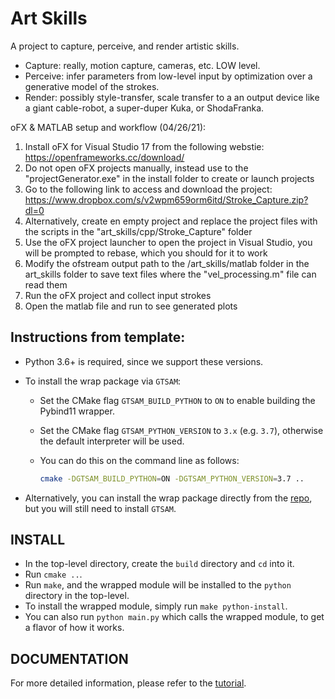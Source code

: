 # Art Skills

A project to capture, perceive, and render artistic skills.

- Capture: really, motion capture, cameras, etc. LOW level.
- Perceive: infer parameters from low-level input by optimization over a generative model of the strokes.
- Render: possibly style-transfer, scale transfer to a an output device like a giant cable-robot, a super-duper Kuka, or ShodaFranka.

oFX & MATLAB setup and workflow (04/26/21):
1) Install oFX for Visual Studio 17 from the following webstie: https://openframeworks.cc/download/
2) Do not open oFX projects manually, instead use to the "projectGenerator.exe" in the install folder to create or launch projects
3) Go to the following link to access and download the project: https://www.dropbox.com/s/v2wpm659orm6itd/Stroke_Capture.zip?dl=0
4) Alternatively, create en empty project and replace the project files with the scripts in the "art_skills/cpp/Stroke_Capture" folder
5) Use the oFX project launcher to open the project in Visual Studio, you will be prompted to rebase, which you should for it to work
6) Modify the ofstream output path to the /art_skills/matlab folder in the art_skills folder to save text files where the "vel_processing.m" file can read them
7) Run the oFX project and collect input strokes
8) Open the matlab file and run to see generated plots

## Instructions from template:

- Python 3.6+ is required, since we support these versions.
- To install the wrap package via `GTSAM`:

  - Set the CMake flag `GTSAM_BUILD_PYTHON` to `ON` to enable building the Pybind11 wrapper.
  - Set the CMake flag `GTSAM_PYTHON_VERSION` to `3.x` (e.g. `3.7`), otherwise the default interpreter will be used.
  - You can do this on the command line as follows:

    ```sh
    cmake -DGTSAM_BUILD_PYTHON=ON -DGTSAM_PYTHON_VERSION=3.7 ..
    ```
- Alternatively, you can install the wrap package directly from the [repo](https://github.com/borglab/wrap), but you will still need to install `GTSAM`.

## INSTALL

- In the top-level directory, create the `build` directory and `cd` into it.
- Run `cmake ..`.
- Run `make`, and the wrapped module will be installed to the `python` directory in the top-level.
- To install the wrapped module, simply run `make python-install`.
- You can also run `python main.py` which calls the wrapped module, to get a flavor of how it works.

## DOCUMENTATION

For more detailed information, please refer to the [tutorial](TUTORIAL.md).
